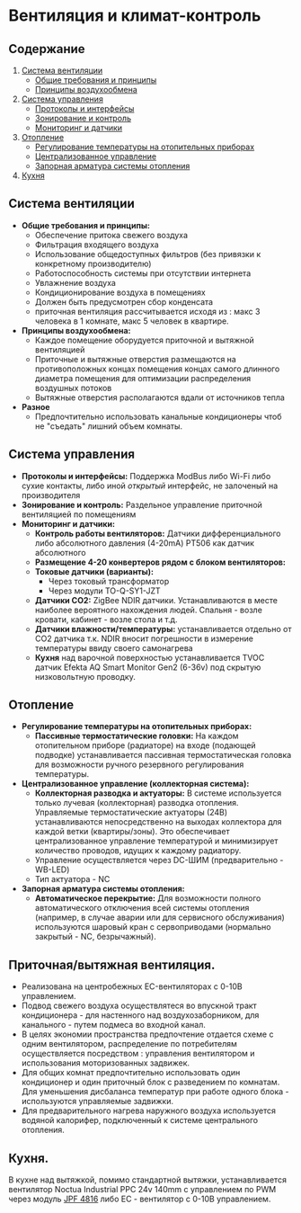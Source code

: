 # Вентиляция и климат-контроль

## Содержание
1. [Система вентиляции](#1-система-вентиляции)
   - [Общие требования и принципы](#общие-требования-и-принципы)
   - [Принципы воздухообмена](#принципы-воздухообмена)
2. [Система управления](#2-система-управления)
   - [Протоколы и интерфейсы](#протоколы-и-интерфейсы)
   - [Зонирование и контроль](#зонирование-и-контроль)
   - [Мониторинг и датчики](#мониторинг-и-датчики)
3. [Отопление](#3-отопление)
   - [Регулирование температуры на отопительных приборах](#регулирование-температуры-на-отопительных-приборах)
   - [Централизованное управление](#централизованное-управление-коллекторная-система)
   - [Запорная арматура системы отопления](#запорная-арматура-системы-отопления)
4. [Кухня](#4-кухня)

## Система вентиляции
- **Общие требования и принципы:**
  - Обеспечение притока свежего воздуха
  - Фильтрация входящего воздуха
  - Использование общедоступных фильтров (без привязки к конкретному производителю)
  - Работоспособность системы при отсутствии интернета
  - Увлажнение воздуха
  - Кондиционирование воздуха в помещениях
  - Должен быть предусмотрен сбор конденсата
  - приточная вентиляция рассчитывается исходя из : макс 3 человека в 1 комнате, макс 5 человек в квартире. 
- **Принципы воздухообмена:**
  - Каждое помещение оборудуется приточной и вытяжной вентиляцией
  - Приточные и вытяжные отверстия размещаются на противоположных концах помещения концах самого длинного диаметра помещения для оптимизации распределения воздушных потоков
  - Вытяжные отверстия располагаются вдали от источников тепла
- **Разное**
   - Предпочтительно использовать канальные кондиционеры чтоб не "съедать" лишний объем комнаты. 

## Система управления
- **Протоколы и интерфейсы:** Поддержка ModBus либо Wi-Fi либо сухие контакты, либо иной _открытый_ интерфейс, не залоченый на производителя
- **Зонирование и контроль:** Раздельное управление приточной вентиляцией по помещениям
- **Мониторинг и датчики:**
  - **Контроль работы вентиляторов:** Датчики дифференциального либо абсолютного давления (4-20mA) PT506 как датчик абсолютного
  - **Размещение 4-20 конвертеров рядом с блоком вентиляторов:**
  - **Токовые датчики (варианты):**
    - Через токовый трансформатор
    - Через модули TO-Q-SY1-JZT
  - **Датчики CO2:** ZigBee NDIR датчики. Устанавливаются в месте наиболее вероятного нахождения людей. Спальня - возле кровати, кабинет - возле стола и т.д.
  - **Датчики влажности/температуры:** устанавливается отдельно от CO2 датчика т.к. NDIR вносит погрешности в измерение температуры ввиду своего самонагрева
  - **Кухня** над варочной поверхностью устанавливается TVOC датчик Efekta AQ Smart Monitor Gen2 (6-36v) под скрытую низковольтную проводку.

## Отопление
- **Регулирование температуры на отопительных приборах:**
  - **Пассивные термостатические головки:** На каждом отопительном приборе (радиаторе) на входе (подающей подводке) устанавливается пассивная термостатическая головка для возможности ручного резервного регулирования температуры.
- **Централизованное управление (коллекторная система):**
  - **Коллекторная разводка и актуаторы:** В системе используется только лучевая (коллекторная) разводка отопления. Управляемые термостатические актуаторы (24В) устанавливаются непосредственно на выходах коллектора для каждой ветки (квартиры/зоны). Это обеспечивает централизованное управление температурой и минимизирует количество проводов, идущих к каждому радиатору.
  - Управление осуществляется через DC-ШИМ (предварительно - WB-LED)
  - Тип актуатора - NC
- **Запорная арматура системы отопления:**
  - **Автоматическое перекрытие:** Для возможности полного автоматического отключения всей системы отопления (например, в случае аварии или для сервисного обслуживания) используются шаровый кран с сервоприводами (нормально закрытый - NC, безрычажный).

## Приточная/вытяжная вентиляция.
- Реализована на центробежных EC-вентиляторах с 0-10В управлением.
- Подвод свежего воздуха осуществлятеся во впускной тракт кондиционера - для настенного над воздухозаборником, для канального - путем подмеса во входной канал.
- В целях экономии пространства предпочтение отдается схеме с одним вентилятором, распределение по потребителям осуществляется посредством : управления вентилятором и использования моторизованных задвижек.
- Для общих комнат предпочтительно использовать один кондиционер и один приточный блок с разведением по комнатам. Для уменьшения дисбаланса температур при работе одного блока - используются управляемые задвижки.
- Для предварительного нагрева наружного воздуха используется водяной калорифер, подключенный к системе центрального отопления. 

## Кухня.

В кухне над вытяжкой, помимо стандартной вытяжки, устанавливается вентилятор Noctua Industrial PPC 24v 140mm с управлением по PWM через модуль [JPF 4816](https://github.com/AlexMKX/modbus/tree/main/JUF4802) либо EC - вентилятор с 0-10В управлением. 


